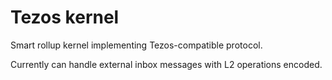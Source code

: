 # Tezos kernel

Smart rollup kernel implementing Tezos-compatible protocol.

Currently can handle external inbox messages with L2 operations encoded.
